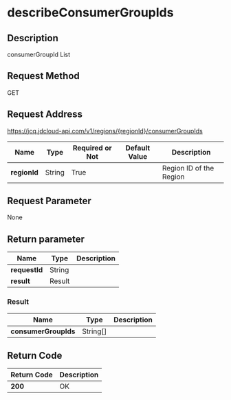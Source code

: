 # describeConsumerGroupIds


## Description
consumerGroupId List

## Request Method
GET

## Request Address
https://jcq.jdcloud-api.com/v1/regions/{regionId}/consumerGroupIds

|Name|Type|Required or Not|Default Value|Description|
|---|---|---|---|---|
|**regionId**|String|True| |Region ID of the Region|

## Request Parameter
None


## Return parameter
|Name|Type|Description|
|---|---|---|
|**requestId**|String| |
|**result**|Result| |

### Result
|Name|Type|Description|
|---|---|---|
|**consumerGroupIds**|String[]| |

## Return Code
|Return Code|Description|
|---|---|
|**200**|OK|
